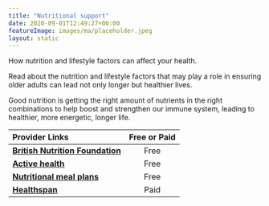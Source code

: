```yaml
---
title: "Nutritional support"
date: 2020-09-01T12:49:27+06:00
featureImage: images/ma/placeholder.jpeg
layout: static
---
```


How nutrition and lifestyle factors can affect your health.

Read about the nutrition and lifestyle factors that may play a role in ensuring older adults can lead not only longer but healthier lives.

Good nutrition is getting the right amount of nutrients in the right combinations to help boost and strengthen our immune system, leading to healthier, more energetic, longer life.

| Provider Links      | Free or Paid  |  
| :-----------          | :--------------:      |  
| [**British Nutrition Foundation**](https://www.nutrition.org.uk/life-stages/older-people/) | Free | 
| [**Active health**](https://www.activehealth.sg/read/nutrition/what-is-good-nutrition-and-why-is-it-important) | Free | 
| [**Nutritional meal plans**](https://nutritionmealplans.com/) | Free | 
| [**Healthspan**](https://www.awin1.com/cread.php?awinmid=6007&awinaffid=1198638&ued=https%3A%2F%2Fwww.healthspan.co.uk%2F) | Paid | 
  

<br/><br/>






